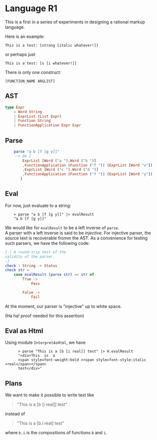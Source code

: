 # Language R1

This is a first in a series of experiments in 
designing a rational markup language.

Here is an example:

```
This is a test: [strong [italic whatever!]]
```

or perhaps just 

```
This is a test: [s [i whatever!]]
```

There is only one construct:

```
[FUNCTION_NAME ARGLIST]
```

## AST

```elm
type Expr
    = Word String
    | ExprList (List Expr)
    | Function String
    | FunctionApplication Expr Expr
```

## Parse 

```elm
    parse "a b [f [g y]]"
    --> Ok [
        ExprList [Word ("a "),Word ("b ")]
        ,FunctionApplication (Function ("f ")) (ExprList [Word "x"])
        ,ExprList [Word ("c "),Word ("d ")]
        ,FunctionApplication (Function ("f ")) (ExprList [Word "y"])
       ]
```

## Eval

For now, just evaluate to a string:

```
    > parse "a b [f [g y]]" |> evalResult
    "a b [f [g y]]"
```

We would like for `evalResult` to be a left inverse of `parse`.  
A parser with a left inverse is said to be *injective*. 
For injective parser, the source text is recoverable 
fromm the AST.  As a convenience for testing such parsers,
we have the following code:

```elm
{-| A round-trip test of the
validity of the parser.
-}
check : String -> Status
check str =
    case evalResult (parse str) == str of
        True ->
            Pass

        False ->
            Fail
```

At the moment, our parser is "injective" up to white space.

(Ha ha! proof needed for this assertion)

## Eval as Html

Using module `InterpretAsHtml`, we have

```
      > parse "This is a [b [i real]] test" |> H.evalResult
      "<div>This  is  a
      <span style=font-weight:bold ><span style=font-style:italic >real</span></span>
      test</div>"
```

## Plans

We want to make it possible to write text like

> "This is a [b [i real]] test"
 
instead of 

> "This is a [b.i real] test"

where `b.i` is the compositions of functions `b` and `i`.
